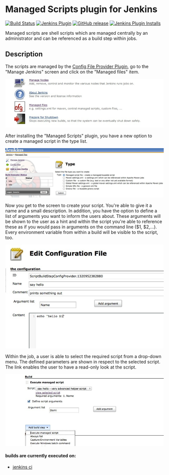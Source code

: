 Managed Scripts plugin for Jenkins
======================

[![Build Status](https://ci.jenkins.io/buildStatus/icon?job=Plugins/managed-scripts-plugin/master)](https://ci.jenkins.io/blue/organizations/jenkins/Plugins%2Fmanaged-scripts-plugin/branches/)
[![Jenkins Plugin](https://img.shields.io/jenkins/plugin/v/managed-scripts.svg)](https://plugins.jenkins.io/managed-scripts)
[![GitHub release](https://img.shields.io/github/release/jenkinsci/managed-scripts-plugin.svg?label=changelog)](https://github.com/jenkinsci/managed-scripts-plugin/releases/latest)
[![Jenkins Plugin Installs](https://img.shields.io/jenkins/plugin/i/managed-scripts.svg?color=blue)](https://plugins.jenkins.io/managed-scripts)

Managed scripts are shell scripts which are managed centrally by an administrator and can be referenced as a build step within jobs.

## Description
The scripts are managed by the [Config File Provider Plugin](https://plugins.jenkins.io/config-file-provider/), go to the "Manage Jenkins" screen and click on the "Managed files" item.

![](docs/images/managed_files_settings.jpg)

After installing the "Managed Scripts" plugin, you have a new option to create a managed script in the type list.

![](docs/images/managed_script_new.jpg)

Now you get to the screen to create your script. You're able to give it a name and a small description. In addition, you have the option to define a list of arguments you want to inform the users about. These arguments will be shown to the user as a hint and within the script you're able to reference these as if you would pass in arguments on the command line ($1, $2,...). Every environment variable from within a build will be visible to the script, too.

![](docs/images/edit_managed_config.jpg)

Within the job, a user is able to select the required script from a drop-down menu. The defined parameters are shown in respect to the selected script. The link enables the user to have a read-only look at the script.

![](docs/images/use_managed_script.jpg)


#### builds are currently executed on:

* [jenkins ci](https://ci.jenkins.io/blue/organizations/jenkins/Plugins%2Fmanaged-scripts-plugin/)
